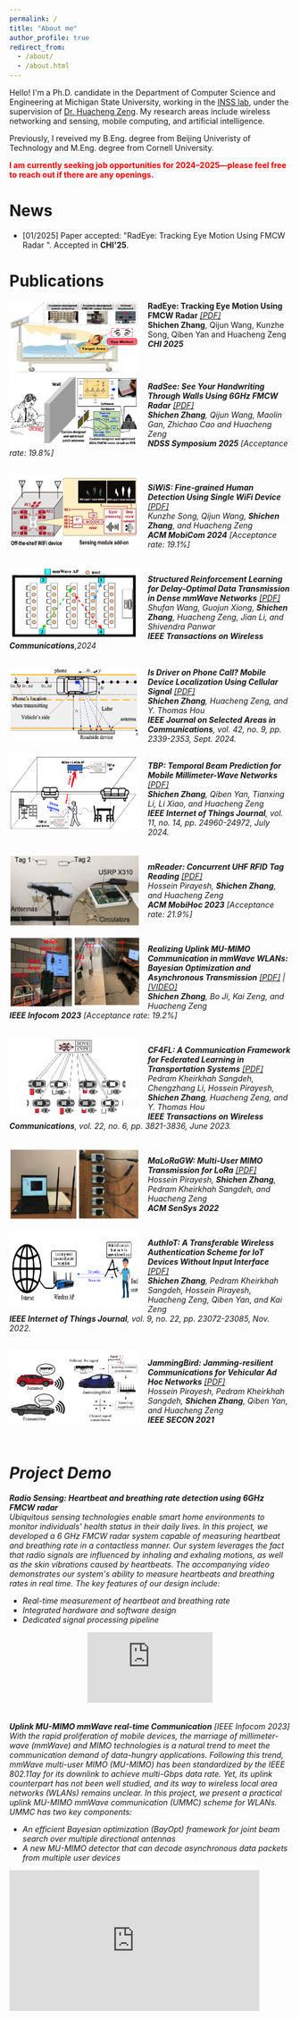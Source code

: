 ```yaml
---
permalink: /
title: "About me"
author_profile: true
redirect_from: 
  - /about/
  - /about.html
---
```


Hello! I'm a Ph.D. candidate in the Department of Computer Science and Engineering at Michigan State University, working in the [INSS lab](https://inss.egr.msu.edu), under the supervision of [Dr. Huacheng Zeng](https://inss.egr.msu.edu/team.html). My research areas include wireless networking and sensing, mobile computing, and artificial intelligence.  

Previously, I reveived my B.Eng. degree from Beijing Univeristy of Technology and M.Eng. degree from Cornell University. 

<p style="color: red;"><b>I am currently seeking job opportunities for 2024–2025—please feel free to reach out if there are any openings.</b></p>

News
======
* [01/2025] Paper accepted: "RadEye: Tracking Eye Motion Using FMCW Radar ". Accepted in **CHI'25**.   

Publications 
======

<img src="/images/RadEye_teaser.png" align="left" style="vertical-align: middle; width: 233px; height: 130px;  margin-right: 15px;">

<b>RadEye: Tracking Eye Motion Using FMCW Radar</b> <I>[[PDF]](/files/Shichen25_CHI_Radeye.pdf)</i><br>
<b>Shichen Zhang</b>, Qijun Wang, Kunzhe Song, Qiben Yan and Huacheng Zeng<br>
<I><b>CHI 2025</b> 

<br clear="left">

<img src="/images/Radsee_teaser.png" align="left" style="vertical-align: middle; width: 233px; height: 130px;  margin-right: 15px;">

<b>RadSee: See Your Handwriting Through Walls Using 6GHz FMCW Radar</b> <I>[[PDF]](/files/Shichen25_NDSS_Radsee.pdf)</i><br>
<b>Shichen Zhang</b>, Qijun Wang, Maolin Gan, Zhichao Cao and Huacheng Zeng<br>
<I><b>NDSS Symposium 2025</b> \[Acceptance rate: 19.8%\]</i> <br>

<br clear="left">

<img src="/images/Swis_teaser.png" align="left" style="vertical-align: middle; width: 233px; height: 130px;  margin-right: 15px;">

<b>SiWiS: Fine-grained Human Detection Using Single WiFi Device</b> <I>[[PDF]](/files/mobicom24-final.pdf)</i><br>
Kunzhe Song, Qijun Wang, <b>Shichen Zhang</b>, and Huacheng Zeng<br>
<I><b>ACM MobiCom 2024</b> \[Acceptance rate: 19.1%\]</i> <br>

<br clear="left">

<img src="/images/Rinf_teaser.png" align="left" style="vertical-align: middle; width: 233px; height: 130px;  margin-right: 15px; ">

<b>Structured Reinforcement Learning for Delay-Optimal Data Transmission in Dense mmWave
Networks</b> <I>[[PDF]](/files/RL_Dense_mmWave_IEEE_TWC_2024.pdf)</i><br>
Shufan Wang, Guojun Xiong, <b>Shichen Zhang</b>, Huacheng Zeng, Jian Li, and Shivendra Panwar  
<I><b>IEEE Transactions on Wireless Communications</b>,2024</i> <br>

<br clear="left">

<img src="/images/PhoneLoc_teaser.png" align="left" style="vertical-align: middle; width: 233px; height: 130px; margin-right: 15px;">
<b>Is Driver on Phone Call? Mobile Device Localization Using Cellular Signal</b> <i><a href="/files/Shichen24_JSAC_PhoLoc.pdf">[PDF]</a></i><br>
<b>Shichen Zhang</b>, Huacheng Zeng, and Y. Thomas Hou<br>
<i><b>IEEE Journal on Selected Areas in Communications</b>, vol. 42, no. 9, pp. 2339-2353, Sept. 2024.</i><br>

<br clear="left">

<img src="/images/TBP_teaser.png" align="left" style="vertical-align: middle; width: 233px; height: 140px; margin-right: 15px;">

<b>TBP: Temporal Beam Prediction for Mobile Millimeter-Wave Networks</b> <i><a href="/files/tbp_shichen2024.pdf">[PDF]</a></i><br>
<b>Shichen Zhang</b>, Qiben Yan, Tianxing Li, Li Xiao, and Huacheng Zeng<br>
<i><b>IEEE Internet of Things Journal</b>, vol. 11, no. 14, pp. 24960-24972, July 2024.</i><br>

<br clear="left">

<img src="/images/mReader_teaser.png" align="left" style="vertical-align: middle; width: 233px; height: 130px; margin-right: 15px;">

<b>mReader: Concurrent UHF RFID Tag Reading</b> <i><a href="/files/mreader2023.pdf">[PDF]</a></i><br>
Hossein Pirayesh, <b>Shichen Zhang</b>, and Huacheng Zeng<br>
<i><b>ACM MobiHoc 2023</b></i> [Acceptance rate: 21.9%]<br>

<br clear="left">

<img src="/images/Beamforming_teaser.png" align="left" style="vertical-align: middle; width: 233px; height: 130px; margin-right: 15px;">

<b>Realizing Uplink MU-MIMO Communication in mmWave WLANs: Bayesian Optimization and Asynchronous Transmission</b> <i><a href="/files/shichen23_beamforming_infocom.pdf">[PDF]</a> | <a href="https://youtu.be/Q2Bk7i6O5mg?si=VcKf3Wqf6PIlwBTb">[VIDEO]</a></i><br>
<b>Shichen Zhang</b>, Bo Ji, Kai Zeng, and Huacheng Zeng<br>
<i><b>IEEE Infocom 2023</b></i> [Acceptance rate: 19.2%]<br>

<br clear="left">

<img src="/images/CF4FL_teaser.png" align="left" style="vertical-align: middle; width: 233px; height: 140px; margin-right: 15px;">

<b>CF4FL: A Communication Framework for Federated Learning in Transportation Systems</b> <i><a href="/files/Pedram22_TWC_CF4FL.pdf">[PDF]</a></i><br>
Pedram Kheirkhah Sangdeh, Chengzhang Li, Hossein Pirayesh, <b>Shichen Zhang</b>, Huacheng Zeng, and Y. Thomas Hou<br>
<i><b>IEEE Transactions on Wireless Communications</b>, vol. 22, no. 6, pp. 3821-3836, June 2023.</i><br>

<br clear="left">

<img src="/images/MaLoRaGW_teaser.png" align="left" style="vertical-align: middle; width: 233px; height: 130px; margin-right: 15px;">

<b>MaLoRaGW: Multi-User MIMO Transmission for LoRa</b> <i><a href="/files/Hossein22_Sensys_MaLoRaGW.pdf">[PDF]</a></i><br>
Hossein Pirayesh, <b>Shichen Zhang</b>, Pedram Kheirkhah Sangdeh, and Huacheng Zeng<br>
<i><b>ACM SenSys 2022</b></i><br>

<br clear="left">

<img src="/images/AuthIoT_teaser.png" align="left" style="vertical-align: middle; width: 233px; height: 140px; margin-right: 15px;">

<b>AuthIoT: A Transferable Wireless Authentication Scheme for IoT Devices Without Input Interface</b> <i><a href="/files/Shichen22_JIoT_AuthIoT.pdf">[PDF]</a></i><br>
<b>Shichen Zhang</b>, Pedram Kheirkhah Sangdeh, Hossein Pirayesh, Huacheng Zeng, Qiben Yan, and Kai Zeng<br>
<i><b>IEEE Internet of Things Journal</b>, vol. 9, no. 22, pp. 23072-23085, Nov. 2022.</i><br>

<br clear="left">

<img src="/images/JammingBird_teaser.png" align="left" style="vertical-align: middle; width: 233px; height: 130px; margin-right: 15px;">

<b>JammingBird: Jamming-resilient Communications for Vehicular Ad Hoc Networks</b> <i><a href="/files/Hossein_JammingBird.pdf">[PDF]</a></i><br>
Hossein Pirayesh, Pedram Kheirkhah Sangdeh, <b>Shichen Zhang</b>, Qiben Yan, and Huacheng Zeng<br>
<i><b>IEEE SECON 2021</b></i><br>

<br clear="left">



Project Demo
======
**Radio Sensing: Heartbeat and breathing rate detection using 6GHz FMCW radar**  
Ubiquitous sensing technologies enable smart home environments to monitor individuals' health status in their daily lives. In this project, we developed a 6 GHz FMCW radar system capable of measuring heartbeat and breathing rate in a contactless manner. Our system leverages the fact that radio signals are influenced by inhaling and exhaling motions, as well as the skin vibrations caused by heartbeats. The accompanying video demonstrates our system's ability to measure heartbeats and breathing rates in real time. The key features of our design include:

* Real-time measurement of heartbeat and breathing rate
* Integrated hardware and software design
* Dedicated signal processing pipeline

<div style="text-align: center;">
<iframe width="224" height="126" src="https://www.youtube.com/embed/TeO4zp0u8HI?si=nSz2HQUC85IMfgSU" title="YouTube video player" frameborder="0" allow="accelerometer; autoplay; clipboard-write; encrypted-media; gyroscope; picture-in-picture; web-share" referrerpolicy="strict-origin-when-cross-origin" allowfullscreen></iframe>
</div>

<br>

**Uplink MU-MIMO mmWave real-time Communication** \[IEEE Infocom 2023\]   
With the rapid proliferation of mobile devices, the marriage of millimeter-wave (mmWave) and MIMO technologies is a natural trend to meet the communication demand of data-hungry applications. Following this trend, mmWave multi-user MIMO (MU-MIMO) has been standardized by the IEEE 802.11ay for its downlink to achieve multi-Gbps data rate. Yet, its uplink counterpart has not been well studied, and its way to wireless local area networks (WLANs) remains unclear. In this project, we present a practical uplink MU-MIMO mmWave communication (UMMC) scheme for WLANs. UMMC has two key components: 

* An efficient Bayesian optimization (BayOpt) framework for joint beam search over multiple directional antennas
* A new MU-MIMO detector that can decode asynchronous data packets from multiple user devices

<iframe width="448" height="252" src="https://www.youtube.com/embed/Q2Bk7i6O5mg?si=Zbb9m_KIOPGpJF4R" title="YouTube video player" frameborder="0" allow="accelerometer; autoplay; clipboard-write; encrypted-media; gyroscope; picture-in-picture; web-share" referrerpolicy="strict-origin-when-cross-origin" allowfullscreen></iframe> 

<br>

<body>
<script type='text/javascript' id='clustrmaps' src='//cdn.clustrmaps.com/map_v2.js?cl=ffffff&w=300&t=n&d=XnBiPwE1M7VX53IjAt_1zAUkN3D9FZS8_tJKHgrgEkc&co=2d78ad&cmo=3acc3a&cmn=ff5353&ct=ffffff'></script></body>


